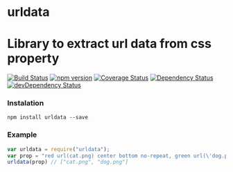 urldata
=======
Library to extract url data from css property
=======
[![Build Status](https://travis-ci.org/lexich/urldata.svg)](https://travis-ci.org/lexich/urldata)
[![npm version](https://badge.fury.io/js/urldata.svg)](http://badge.fury.io/js/urldata)
[![Coverage Status](https://coveralls.io/repos/lexich/urldata/badge.png)](https://coveralls.io/r/lexich/urldata)
[![Dependency Status](https://david-dm.org/lexich/urldata.svg)](https://david-dm.org/lexich/urldata)
[![devDependency Status](https://david-dm.org/lexich/urldata/dev-status.svg)](https://david-dm.org/lexich/urldata#info=devDependencies)
### Instalation

```
npm install urldata --save
```

### Example

```javascript
var urldata = require("urldata");
var prop = "red url(cat.png) center bottom no-repeat, green url(\'dog.png\') center bottom no-repeat";
urldata(prop) // ["cat.png", "dog.png"]
```

